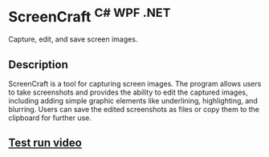 # ScreenCraft <sup>C# WPF .NET</sup>
Capture, edit, and save screen images.

## Description
ScreenCraft is a tool for capturing screen images. The program allows users to take screenshots and provides the ability to edit the captured images,
including adding simple graphic elements like underlining, highlighting, and blurring.
Users can save the edited screenshots as files or copy them to the clipboard for further use.

## [Test run video](https://youtu.be/xb0W-Vz0EGk)
